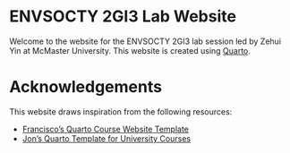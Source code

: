 # ENVSOCTY 2GI3 Lab Website

Welcome to the website for the ENVSOCTY 2GI3 lab session led by Zehui Yin at McMaster University. This website is created using [Quarto](https://quarto.org/).

# Acknowledgements

This website draws inspiration from the following resources:

- [Francisco’s Quarto Course Website Template](https://github.com/Pakillo/quarto-course-website-template)
- [Jon’s Quarto Template for University Courses](https://github.com/jonjoncardoso/quarto-template-for-university-courses)
